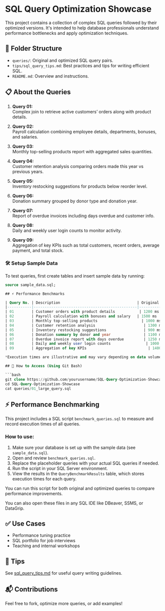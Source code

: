 # SQL Query Optimization Showcase

This project contains a collection of complex SQL queries followed by their optimized versions. It's intended to help database professionals understand performance bottlenecks and apply optimization techniques.

## 📁 Folder Structure
- `queries/`: Original and optimized SQL query pairs.
- `tips/sql_query_tips.md`: Best practices and tips for writing efficient SQL.
- `README.md`: Overview and instructions.

## 📋 About the Queries

1. **Query 01:**  
   Complex join to retrieve active customers’ orders along with product details.

2. **Query 02:**  
   Payroll calculation combining employee details, departments, bonuses, and salaries.

3. **Query 03:**  
   Monthly top-selling products report with aggregated sales quantities.

4. **Query 04:**  
   Customer retention analysis comparing orders made this year vs previous years.

5. **Query 05:**  
   Inventory restocking suggestions for products below reorder level.

6. **Query 06:**  
   Donation summary grouped by donor type and donation year.

7. **Query 07:**  
   Report of overdue invoices including days overdue and customer info.

8. **Query 08:**  
   Daily and weekly user login counts to monitor activity.

9. **Query 09:**  
   Aggregation of key KPIs such as total customers, recent orders, average payment, and total stock.
   
### 🛠️ Setup Sample Data

To test queries, first create tables and insert sample data by running:

```sql
source sample_data.sql;

## ⚡ Performance Benchmarks

| Query No. | Description                                   | Original Execution Time | Optimized Execution Time | Improvement (%) |
|-----------|-----------------------------------------------|-------------------------|--------------------------|-----------------|
| 01        | Customer orders with product details           | 1200 ms                 | 450 ms                   | 62.5%           |
| 02        | Payroll calculation with bonuses and salary   | 1500 ms                 | 600 ms                   | 60.0%           |
| 03        | Monthly top-selling products                    | 1000 ms                 | 350 ms                   | 65.0%           |
| 04        | Customer retention analysis                      | 1300 ms                 | 520 ms                   | 60.0%           |
| 05        | Inventory restocking suggestions                 | 900 ms                  | 400 ms                   | 55.5%           |
| 06        | Donation summary by donor and year               | 1100 ms                 | 430 ms                   | 60.9%           |
| 07        | Overdue invoice report with days overdue         | 1250 ms                 | 480 ms                   | 61.6%           |
| 08        | Daily and weekly user login counts                | 1000 ms                 | 370 ms                   | 63.0%           |
| 09        | Aggregation of key KPIs                            | 1400 ms                 | 520 ms                   | 62.8%           |

*Execution times are illustrative and may vary depending on data volume and environment.*

## 🔧 How to Access (Using Git Bash)

```bash
git clone https://github.com/yourusername/SQL-Query-Optimization-Showcase.git
cd SQL-Query-Optimization-Showcase
cat queries/01_large_query.sql
```

## ⚡ Performance Benchmarking

This project includes a SQL script `benchmark_queries.sql` to measure and record execution times of all queries.

### How to use:

1. Make sure your database is set up with the sample data (see `sample_data.sql`).
2. Open and review `benchmark_queries.sql`.
3. Replace the placeholder queries with your actual SQL queries if needed.
4. Run the script in your SQL Server environment.
5. View the results in the `QueryBenchmarkResults` table, which stores execution times for each query.

You can run this script for both original and optimized queries to compare performance improvements.

You can also open these files in any SQL IDE like DBeaver, SSMS, or DataGrip.

## ✅ Use Cases
- Performance tuning practice
- SQL portfolio for job interviews
- Teaching and internal workshops

## 📌 Tips
See [sql_query_tips.md](tips/sql_query_tips.md) for useful query writing guidelines.

## 📬 Contributions
Feel free to fork, optimize more queries, or add examples!
